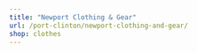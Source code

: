 ```yaml
---
title: "Newport Clothing & Gear"
url: /port-clinton/newport-clothing-and-gear/
shop: clothes
---
```

